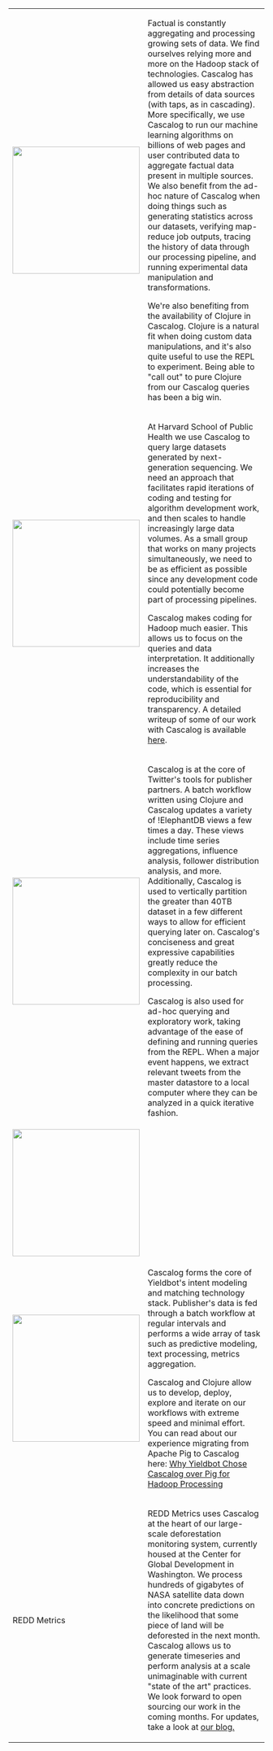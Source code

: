 <table>
<tr>
<td>
<img src="http://www.factual.com/static_images/branding/large_color_logo_horizontal.png" width=250px />
</td>
<td>
<p>Factual is constantly aggregating and processing growing sets of data. We find ourselves relying more and more on the Hadoop stack of technologies. Cascalog has allowed us easy abstraction from details of data sources (with taps, as in cascading). More specifically, we use Cascalog to run our machine learning algorithms on billions of web pages and user contributed data to aggregate factual data present in multiple sources. We also benefit from the ad-hoc nature of Cascalog when doing things such as generating statistics across our datasets, verifying map-reduce job outputs, tracing the history of data through our processing pipeline, and running experimental data manipulation and transformations.</p>
 
<p>We're also benefiting from the availability of Clojure in Cascalog. Clojure is a natural fit when doing custom data manipulations, and it's also quite useful to use the REPL to experiment. Being able to "call out" to pure Clojure from our Cascalog queries has been a big win.</p>
</td>
</tr>

<tr>
<td>
<img src="http://www.premus2007.org/images/supporters/hsph.jpg" width=250px />
</td>
<td>
<p>At Harvard School of Public Health we use Cascalog to query large
datasets generated by next-generation sequencing. We need an approach
that facilitates rapid iterations of coding and testing for
algorithm development work, and then scales to handle increasingly
large data volumes. As a small group that works on many projects
simultaneously, we need to be as efficient as possible since any
development code could potentially become part of processing
pipelines.</p>

<p>Cascalog makes coding for Hadoop much easier. This allows us to
focus on the queries and data interpretation. It additionally
increases the understandability of the code, which is essential for
reproducibility and transparency. A detailed writeup of some of our
work with Cascalog is available <a href="http://bcbio.wordpress.com/2011/07/04/summarizing-next-gen-sequencing-variation-statistics-with-hadoop-using-cascalog/">here</a>.</p>
</td>

</tr>
<tr>
<td>
<img src="http://si0.twimg.com/a/1310175040/images/logos/logo_twitter_withbird_1000_allblue.png" width=250px />
</td>
<td>
<p>Cascalog is at the core of Twitter's tools for publisher partners. A batch workflow written using Clojure and Cascalog updates a variety of !ElephantDB views a few times a day. These views include time series aggregations, influence analysis, follower distribution analysis, and more. Additionally, Cascalog is used to vertically partition the greater than 40TB dataset in a few different ways to allow for efficient querying later on. Cascalog's conciseness and great expressive capabilities greatly reduce the complexity in our batch processing.</p>

<p>Cascalog is also used for ad-hoc querying and exploratory work, taking advantage of the ease of defining and running queries from the REPL. When a major event happens, we extract relevant tweets from the master datastore to a local computer where they can be analyzed in a quick iterative fashion. </p>
</td>
</tr>

</tr>
<tr>
<td>
<img src="http://www.crunchbase.com/assets/images/resized/0000/1336/1336v1-max-250x250.png" width=250px />
</td>
<td>
</td>
</tr>

</tr>
<tr>
<td>
<img src="http://www.crunchbase.com/assets/images/resized/0012/4488/124488v2-max-250x250.png" width=250px />
</td>
<td>
<p>Cascalog forms the core of Yieldbot's intent modeling and matching technology stack. Publisher's data is fed through a batch workflow at regular intervals and performs a wide array of task such as predictive modeling, text processing, metrics aggregation.</p>

<p>Cascalog and Clojure allow us to develop, deploy, explore and iterate on our workflows with extreme speed and minimal effort. You can read about our experience migrating from Apache Pig to Cascalog here: <a href="http://tech.backtype.com/52456836?utm_campaign=cascalog_wiki" target="_blank">Why Yieldbot Chose Cascalog over Pig for Hadoop Processing</a></p>
</td>
</tr>

<tr>
<td>
REDD Metrics
</td>
<td>
<p>REDD Metrics uses Cascalog at the heart of our large-scale deforestation monitoring system, currently housed at the Center for Global Development in Washington. We process hundreds of gigabytes of NASA satellite data down into concrete predictions on the likelihood that some piece of land will be deforested in the next month. Cascalog allows us to generate timeseries and perform analysis at a scale unimaginable with current "state of the art" practices. We look forward to open sourcing our work in the coming months. For updates, take a look at <a href="http://www.reddmetrics.com/blog.html">our blog.</a></p>
</td>
</tr>

</table>